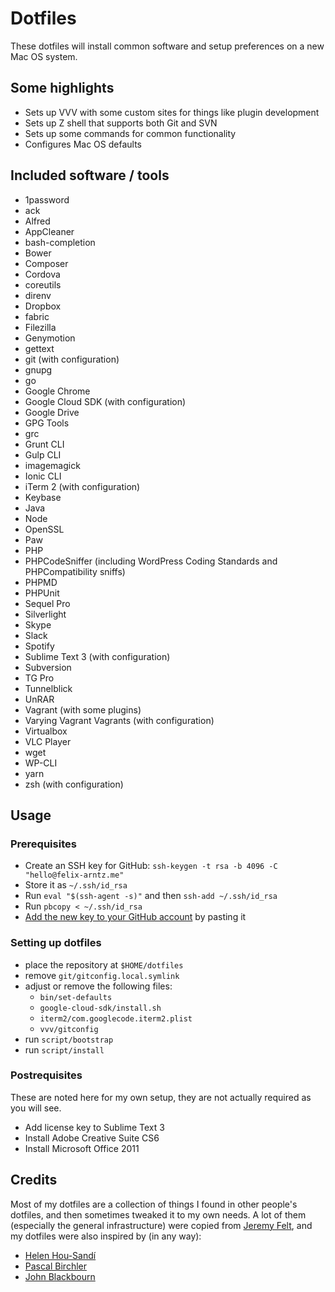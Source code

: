# Dotfiles

These dotfiles will install common software and setup preferences on a new Mac OS system.

## Some highlights

* Sets up VVV with some custom sites for things like plugin development
* Sets up Z shell that supports both Git and SVN
* Sets up some commands for common functionality
* Configures Mac OS defaults

## Included software / tools

* 1password
* ack
* Alfred
* AppCleaner
* bash-completion
* Bower
* Composer
* Cordova
* coreutils
* direnv
* Dropbox
* fabric
* Filezilla
* Genymotion
* gettext
* git (with configuration)
* gnupg
* go
* Google Chrome
* Google Cloud SDK (with configuration)
* Google Drive
* GPG Tools
* grc
* Grunt CLI
* Gulp CLI
* imagemagick
* Ionic CLI
* iTerm 2 (with configuration)
* Keybase
* Java
* Node
* OpenSSL
* Paw
* PHP
* PHPCodeSniffer (including WordPress Coding Standards and PHPCompatibility sniffs)
* PHPMD
* PHPUnit
* Sequel Pro
* Silverlight
* Skype
* Slack
* Spotify
* Sublime Text 3 (with configuration)
* Subversion
* TG Pro
* Tunnelblick
* UnRAR
* Vagrant (with some plugins)
* Varying Vagrant Vagrants (with configuration)
* Virtualbox
* VLC Player
* wget
* WP-CLI
* yarn
* zsh (with configuration)

## Usage

### Prerequisites

* Create an SSH key for GitHub: `ssh-keygen -t rsa -b 4096 -C "hello@felix-arntz.me"`
* Store it as `~/.ssh/id_rsa`
* Run `eval "$(ssh-agent -s)"` and then `ssh-add ~/.ssh/id_rsa`
* Run `pbcopy < ~/.ssh/id_rsa`
* [Add the new key to your GitHub account](https://github.com/settings/keys) by pasting it

### Setting up dotfiles

* place the repository at `$HOME/dotfiles`
* remove `git/gitconfig.local.symlink`
* adjust or remove the following files:
    * `bin/set-defaults`
    * `google-cloud-sdk/install.sh`
    * `iterm2/com.googlecode.iterm2.plist`
    * `vvv/gitconfig`
* run `script/bootstrap`
* run `script/install`

### Postrequisites

These are noted here for my own setup, they are not actually required as you will see.

* Add license key to Sublime Text 3
* Install Adobe Creative Suite CS6
* Install Microsoft Office 2011

## Credits

Most of my dotfiles are a collection of things I found in other people's dotfiles, and then sometimes tweaked it to my own needs.
A lot of them (especially the general infrastructure) were copied from [Jeremy Felt](https://github.com/jeremyfelt/dotfiles), and my dotfiles were also inspired by (in any way):

* [Helen Hou-Sandí](https://gist.github.com/helen/8493a6b4b57bfbf1ecaf)
* [Pascal Birchler](https://github.com/swissspidy/dotfiles)
* [John Blackbourn](https://johnblackbourn.com/my-st3-packages)
